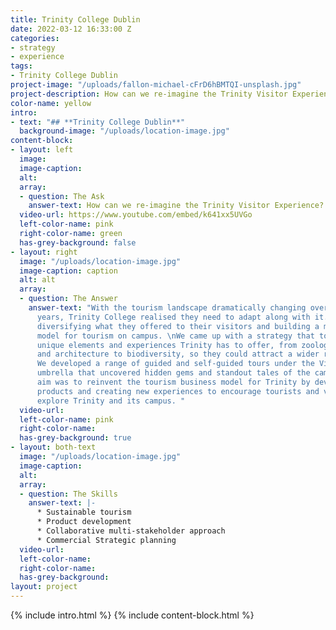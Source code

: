 ```yaml
---
title: Trinity College Dublin
date: 2022-03-12 16:33:00 Z
categories:
- strategy
- experience
tags:
- Trinity College Dublin
project-image: "/uploads/fallon-michael-cFrD6hBMTQI-unsplash.jpg"
project-description: How can we re-imagine the Trinity Visitor Experience?
color-name: yellow
intro:
- text: "## **Trinity College Dublin**"
  background-image: "/uploads/location-image.jpg"
content-block:
- layout: left
  image: 
  image-caption: 
  alt: 
  array:
  - question: The Ask
    answer-text: How can we re-imagine the Trinity Visitor Experience?
  video-url: https://www.youtube.com/embed/k641xx5UVGo
  left-color-name: pink
  right-color-name: green
  has-grey-background: false
- layout: right
  image: "/uploads/location-image.jpg"
  image-caption: caption
  alt: alt
  array:
  - question: The Answer
    answer-text: "With the tourism landscape dramatically changing over the past few
      years, Trinity College realised they need to adapt along with it. This meant
      diversifying what they offered to their visitors and building a more sustainable
      model for tourism on campus. \nWe came up with a strategy that told all the
      unique elements and experiences Trinity has to offer, from zoology to anatomy
      and architecture to biodiversity, so they could attract a wider range of visitors.
      We developed a range of guided and self-guided tours under the Visit Trinity
      umbrella that uncovered hidden gems and standout tales of the campus. \nOur
      aim was to reinvent the tourism business model for Trinity by developing existing
      products and creating new experiences to encourage tourists and visitors to
      explore Trinity and its campus. "
  video-url: 
  left-color-name: pink
  right-color-name: 
  has-grey-background: true
- layout: both-text
  image: "/uploads/location-image.jpg"
  image-caption: 
  alt: 
  array:
  - question: The Skills
    answer-text: |-
      * Sustainable tourism
      * Product development
      * Collaborative multi-stakeholder approach
      * Commercial Strategic planning
  video-url: 
  left-color-name: 
  right-color-name: 
  has-grey-background: 
layout: project
---
```


{% include intro.html %}
{% include content-block.html %}